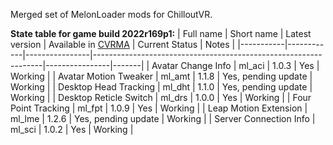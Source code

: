 Merged set of MelonLoader mods for ChilloutVR.

**State table for game build 2022r169p1:**
| Full name | Short name | Latest version | Available in [CVRMA](https://github.com/knah/CVRMelonAssistant) | Current Status | Notes |
|-----------|------------|----------------|-----------------------------------------------------------------|----------------|-------|
| Avatar Change Info | ml_aci | 1.0.3 | Yes | Working |
| Avatar Motion Tweaker | ml_amt | 1.1.8 | Yes, pending update | Working |
| Desktop Head Tracking | ml_dht | 1.1.0 | Yes, pending update | Working |
| Desktop Reticle Switch | ml_drs | 1.0.0 | Yes | Working |
| Four Point Tracking | ml_fpt | 1.0.9 | Yes | Working |
| Leap Motion Extension | ml_lme | 1.2.6 | Yes, pending update | Working |
| Server Connection Info | ml_sci | 1.0.2 | Yes | Working |

